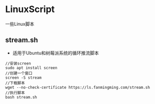 # LinuxScript
一些Linux脚本
## stream.sh
- 适用于Ubuntu和树莓派系统的循环推流脚本
```
//安装screen
sudo apt install screen
//创建一个窗口
screen -S stream
//下载脚本
wget --no-check-certificate https://ls.fanmingming.com/stream.sh
//执行脚本
bash stream.sh
```
